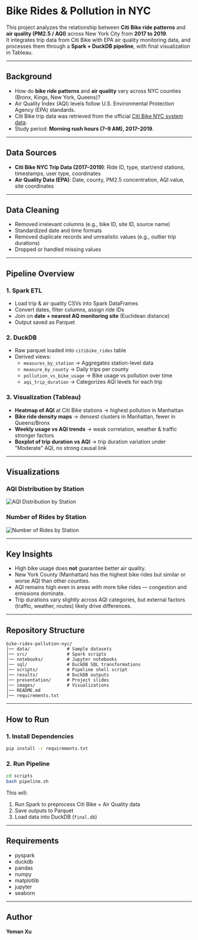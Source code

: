 # Bike Rides & Pollution in NYC

This project analyzes the relationship between **Citi Bike ride patterns** and **air quality (PM2.5 / AQI)** across New York City from **2017 to 2019**.  
It integrates trip data from Citi Bike with EPA air quality monitoring data, and processes them through a **Spark + DuckDB pipeline**, with final visualization in Tableau.

---

## Background

- How do **bike ride patterns** and **air quality** vary across NYC counties (Bronx, Kings, New York, Queens)?  
- Air Quality Index (AQI) levels follow U.S. Environmental Protection Agency (EPA) standards.  
- Citi Bike trip data was retrieved from the official [Citi Bike NYC system data](https://citibikenyc.com/system-data).  
- Study period: **Morning rush hours (7–9 AM), 2017–2019**.  

---

## Data Sources
- **Citi Bike NYC Trip Data (2017–2019)**: Ride ID, type, start/end stations, timestamps, user type, coordinates  
- **Air Quality Data (EPA)**: Date, county, PM2.5 concentration, AQI value, site coordinates  

---

## Data Cleaning
- Removed irrelevant columns (e.g., bike ID, site ID, source name)  
- Standardized date and time formats  
- Removed duplicate records and unrealistic values (e.g., outlier trip durations)  
- Dropped or handled missing values  

---

## Pipeline Overview

### 1. Spark ETL
- Load trip & air quality CSVs into Spark DataFrames  
- Convert dates, filter columns, assign ride IDs  
- Join on **date + nearest AQ monitoring site** (Euclidean distance)  
- Output saved as Parquet  

### 2. DuckDB
- Raw parquet loaded into `citibike_rides` table  
- Derived views:
  - `measures_by_station` → Aggregates station-level data  
  - `measure_by_county` → Daily trips per county  
  - `pollution_vs_bike_usage` → Bike usage vs pollution over time  
  - `aqi_trip_duration` → Categorizes AQI levels for each trip  

### 3. Visualization (Tableau)
- **Heatmap of AQI** at Citi Bike stations → highest pollution in Manhattan  
- **Bike ride density maps** → densest clusters in Manhattan, fewer in Queens/Bronx  
- **Weekly usage vs AQI trends** → weak correlation, weather & traffic stronger factors  
- **Boxplot of trip duration vs AQI** → trip duration variation under "Moderate" AQI, no strong causal link  

---

## Visualizations

### AQI Distribution by Station
![AQI Distribution by Station](images/AQI.jpg)

### Number of Rides by Station
![Number of Rides by Station](images/Rides-by-Station.jpg)

---

## Key Insights
- High bike usage does **not** guarantee better air quality.  
- New York County (Manhattan) has the highest bike rides but similar or worse AQI than other counties.  
- AQI remains high even in areas with more bike rides — congestion and emissions dominate.  
- Trip durations vary slightly across AQI categories, but external factors (traffic, weather, routes) likely drive differences.  

---

## Repository Structure

```
bike-rides-pollution-nyc/
│── data/              # Sample datasets
│── src/               # Spark scripts
│── notebooks/         # Jupyter notebooks
│── sql/               # DuckDB SQL transformations
│── scripts/           # Pipeline shell script
│── results/           # DuckDB outputs
│── presentation/      # Project slides
│── images/            # Visualizations
│── README.md
│── requirements.txt
```

---

## How to Run

### 1. Install Dependencies
```bash
pip install -r requirements.txt
```

### 2. Run Pipeline
```bash
cd scripts
bash pipeline.sh
```

This will:
1. Run Spark to preprocess Citi Bike + Air Quality data  
2. Save outputs to Parquet  
3. Load data into DuckDB (`final.db`)  

---

## Requirements
- pyspark  
- duckdb  
- pandas  
- numpy  
- matplotlib  
- jupyter  
- seaborn  

---

## Author
**Yeman Xu**
